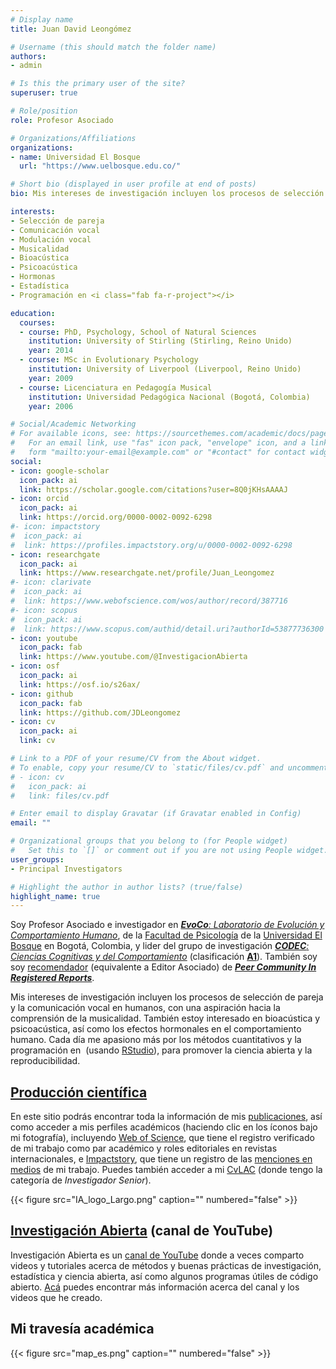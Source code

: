 ```yaml
---
# Display name
title: Juan David Leongómez

# Username (this should match the folder name)
authors:
- admin

# Is this the primary user of the site?
superuser: true

# Role/position
role: Profesor Asociado

# Organizations/Affiliations
organizations:
- name: Universidad El Bosque
  url: "https://www.uelbosque.edu.co/"

# Short bio (displayed in user profile at end of posts)
bio: Mis intereses de investigación incluyen los procesos de selección de pareja y la comunicación vocal en humanos, con una aspiración hacia la comprensión de la musicalidad. También estoy interesado en bioacústica y psicoacústica, así como en estadística y programación en [<i class="fab fa-r-project"></i>](https://www.r-project.org/about.html).

interests:
- Selección de pareja
- Comunicación vocal
- Modulación vocal
- Musicalidad
- Bioacústica
- Psicoacústica
- Hormonas
- Estadística
- Programación en <i class="fab fa-r-project"></i>

education:
  courses:
  - course: PhD, Psychology, School of Natural Sciences
    institution: University of Stirling (Stirling, Reino Unido)
    year: 2014
  - course: MSc in Evolutionary Psychology
    institution: University of Liverpool (Liverpool, Reino Unido)
    year: 2009
  - course: Licenciatura en Pedagogía Musical
    institution: Universidad Pedagógica Nacional (Bogotá, Colombia)
    year: 2006

# Social/Academic Networking
# For available icons, see: https://sourcethemes.com/academic/docs/page-builder/#icons
#   For an email link, use "fas" icon pack, "envelope" icon, and a link in the
#   form "mailto:your-email@example.com" or "#contact" for contact widget.
social:
- icon: google-scholar
  icon_pack: ai
  link: https://scholar.google.com/citations?user=8Q0jKHsAAAAJ
- icon: orcid
  icon_pack: ai
  link: https://orcid.org/0000-0002-0092-6298
#- icon: impactstory
#  icon_pack: ai
#  link: https://profiles.impactstory.org/u/0000-0002-0092-6298
- icon: researchgate
  icon_pack: ai
  link: https://www.researchgate.net/profile/Juan_Leongomez
#- icon: clarivate
#  icon_pack: ai
#  link: https://www.webofscience.com/wos/author/record/387716
#- icon: scopus
#  icon_pack: ai
#  link: https://www.scopus.com/authid/detail.uri?authorId=53877736300
- icon: youtube
  icon_pack: fab
  link: https://www.youtube.com/@InvestigacionAbierta
- icon: osf
  icon_pack: ai
  link: https://osf.io/s26ax/
- icon: github
  icon_pack: fab
  link: https://github.com/JDLeongomez
- icon: cv
  icon_pack: ai
  link: cv

# Link to a PDF of your resume/CV from the About widget.
# To enable, copy your resume/CV to `static/files/cv.pdf` and uncomment the lines below.
# - icon: cv
#   icon_pack: ai
#   link: files/cv.pdf

# Enter email to display Gravatar (if Gravatar enabled in Config)
email: ""

# Organizational groups that you belong to (for People widget)
#   Set this to `[]` or comment out if you are not using People widget.
user_groups:
- Principal Investigators

# Highlight the author in author lists? (true/false)
highlight_name: true
---
```


Soy Profesor Asociado e investigador en [***EvoCo**: Laboratorio de Evolución y Comportamiento Humano*](/es/team/), de la [Facultad de Psicología](https://www.unbosque.edu.co/psicologia) de la [Universidad El Bosque](https://www.unbosque.edu.co/) en Bogotá, Colombia, y lider del grupo de investigación [***CODEC**: Ciencias Cognitivas y del Comportamiento*](https://investigaciones.unbosque.edu.co/codec) (clasificación [**A1**](https://scienti.minciencias.gov.co/gruplac/jsp/visualiza/visualizagr.jsp?nro=00000000001446)). También soy soy [recomendador](https://rr.peercommunityin.org/about/recommenders) (equivalente a Editor Asociado) de [***Peer Community In Registered Reports***](https://rr.peercommunityin.org/).

Mis intereses de investigación incluyen los procesos de selección de pareja y la comunicación vocal en humanos, con una aspiración hacia la comprensión de la musicalidad. También estoy interesado en bioacústica y psicoacústica, así como los efectos hormonales en el comportamiento humano. Cada día me apasiono más por los métodos cuantitativos y la programación en [<i class="fab fa-r-project"></i>](https://www.r-project.org/about.html)&nbsp;(usando [RStudio](https://rstudio.com/products/rstudio/)), para promover la ciencia abierta y la reproducibilidad.

## [Producción científica](/es/publication/)

En este sitio podrás encontrar toda la información de mis [publicaciones](https://jdleongomez.info/es/publication/), así como acceder a mis perfiles académicos (haciendo clic en los íconos bajo mi fotografía), incluyendo [Web of Science](https://www.webofscience.com/wos/author/record/387716), que tiene el registro verificado de mi trabajo como par académico y roles editoriales en revistas internacionales, e  [Impactstory](https://profiles.impactstory.org/u/0000-0002-0092-6298), que tiene un registro de las [menciones en medios](https://profiles.impactstory.org/u/0000-0002-0092-6298/timeline) de mi trabajo. Puedes también acceder a mi [CvLAC](https://scienti.minciencias.gov.co/cvlac/visualizador/generarCurriculoCv.do?cod_rh=0001348945) (donde tengo la categoría de *Investigador Senior*).

{{< figure src="IA_logo_Largo.png" caption="" numbered="false" >}}

## [Investigación Abierta](#posts) (canal de YouTube)

Investigación Abierta es un [canal de YouTube](https://www.youtube.com/@InvestigacionAbierta) donde a veces comparto videos y tutoriales acerca de métodos y buenas prácticas de investigación, estadística y ciencia abierta, así como algunos programas útiles de código abierto. [Acá](/es/post/) puedes encontrar más información acerca del canal y los videos que he creado.

## Mi travesía académica

{{< figure src="map_es.png" caption="" numbered="false" >}}

<a rel="me" hidden="hidden" href="https://mastodon.social/@jdleongomez">Mastodon</a>
